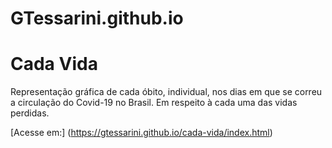 # GTessarini.github.io


# Cada Vida

Representação gráfica de cada óbito, individual, nos dias em que se correu a circulação do Covid-19 no Brasil. Em respeito à cada uma das vidas perdidas.

[Acesse em:] (https://gtessarini.github.io/cada-vida/index.html)
